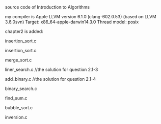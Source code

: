 source code of Introduction to Algorithms

my compiler is
Apple LLVM version 6.1.0 (clang-602.0.53) (based on LLVM 3.6.0svn)
Target: x86_64-apple-darwin14.3.0
Thread model: posix


chapter2 is added:

  insertion_sort.c
  
  insertion_sort.c
  
  merge_sort.c

  liner_search.c  //the solution for question 2.1-3
  
  add_binary.c  //the solution for question 2.1-4

  binary_search.c

  find_sum.c

  bubble_sort.c

  inversion.c
